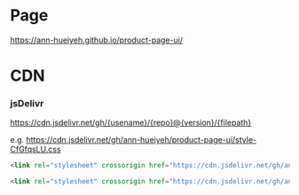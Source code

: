 # Page

https://ann-hueiyeh.github.io/product-page-ui/

# CDN

### jsDelivr

https://cdn.jsdelivr.net/gh/{usename}/{repo}@{version}/{filepath}

e.g.
https://cdn.jsdelivr.net/gh/ann-hueiyeh/product-page-ui/style-CfGfqsLU.css

```html
<link rel="stylesheet" crossorigin href="https://cdn.jsdelivr.net/gh/ann-hueiyeh/product-page-ui/style-CfGfqsLU.css" />
```

```html
<link rel="stylesheet" crossorigin href="https://cdn.jsdelivr.net/gh/ann-hueiyeh/product-page-ui/global-Drakyclz.css" />
```
